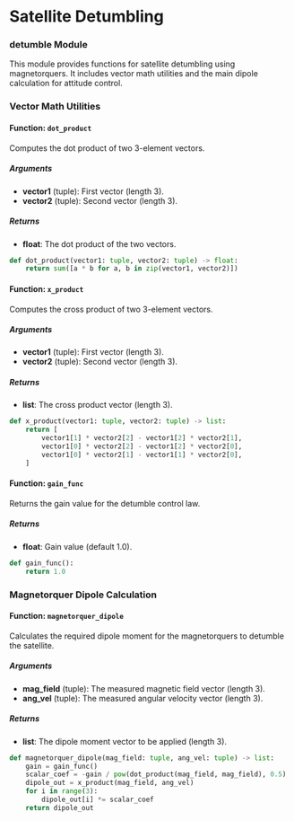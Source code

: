 # Satellite Detumbling

### detumble Module
This module provides functions for satellite detumbling using magnetorquers. It includes vector math utilities and the main dipole calculation for attitude control.

### Vector Math Utilities

#### Function: `dot_product`
Computes the dot product of two 3-element vectors.

##### Arguments
- **vector1** (tuple): First vector (length 3).
- **vector2** (tuple): Second vector (length 3).

##### Returns
- **float**: The dot product of the two vectors.

```py title="detumble.py"
def dot_product(vector1: tuple, vector2: tuple) -> float:
    return sum([a * b for a, b in zip(vector1, vector2)])
```

#### Function: `x_product`
Computes the cross product of two 3-element vectors.

##### Arguments
- **vector1** (tuple): First vector (length 3).
- **vector2** (tuple): Second vector (length 3).

##### Returns
- **list**: The cross product vector (length 3).

```py title="detumble.py"
def x_product(vector1: tuple, vector2: tuple) -> list:
    return [
        vector1[1] * vector2[2] - vector1[2] * vector2[1],
        vector1[0] * vector2[2] - vector1[2] * vector2[0],
        vector1[0] * vector2[1] - vector1[1] * vector2[0],
    ]
```

#### Function: `gain_func`
Returns the gain value for the detumble control law.

##### Returns
- **float**: Gain value (default 1.0).

```py title="detumble.py"
def gain_func():
    return 1.0
```

### Magnetorquer Dipole Calculation

#### Function: `magnetorquer_dipole`
Calculates the required dipole moment for the magnetorquers to detumble the satellite.

##### Arguments
- **mag_field** (tuple): The measured magnetic field vector (length 3).
- **ang_vel** (tuple): The measured angular velocity vector (length 3).

##### Returns
- **list**: The dipole moment vector to be applied (length 3).

```py title="detumble.py"
def magnetorquer_dipole(mag_field: tuple, ang_vel: tuple) -> list:
    gain = gain_func()
    scalar_coef = -gain / pow(dot_product(mag_field, mag_field), 0.5)
    dipole_out = x_product(mag_field, ang_vel)
    for i in range(3):
        dipole_out[i] *= scalar_coef
    return dipole_out
```
